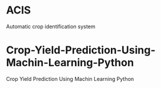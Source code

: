# ACIS
Automatic crop identification system
# Crop-Yield-Prediction-Using-Machin-Learning-Python
Crop Yield Prediction Using Machin Learning Python


